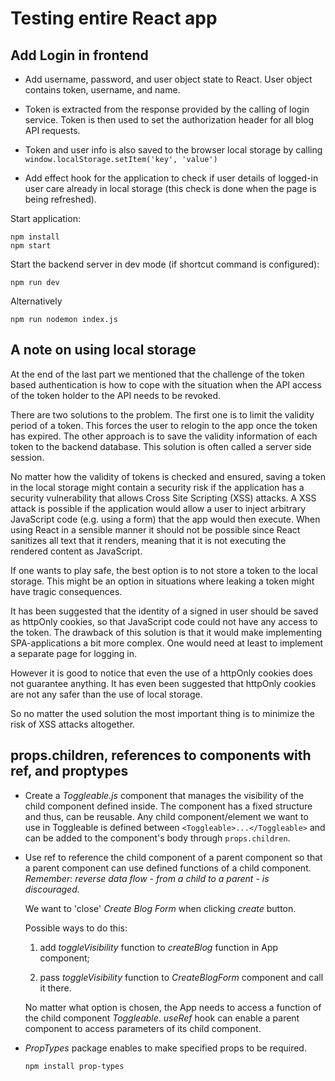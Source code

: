 # Testing entire React app

## Add Login in frontend

- Add username, password, and user object state to React. User object contains token, username, and name.

- Token is extracted from the response provided by the calling of login service. Token is then used to set the authorization header for all blog API requests.

- Token and user info is also saved to the browser local storage by calling ```window.localStorage.setItem('key', 'value')```

- Add effect hook for the application to check if user details of logged-in user care already in local storage (this check is done when the page is being refreshed).

Start application:

```shell
npm install
npm start
```

Start the backend server in dev mode (if shortcut command is configured):

```shell
npm run dev
```
Alternatively

```shell
npm run nodemon index.js
```

## A note on using local storage

At the end of the last part we mentioned that the challenge of the token based authentication is how to cope with the situation when the API access of the token holder to the API needs to be revoked.

There are two solutions to the problem. The first one is to limit the validity period of a token. This forces the user to relogin to the app once the token has expired. The other approach is to save the validity information of each token to the backend database. This solution is often called a server side session.

No matter how the validity of tokens is checked and ensured, saving a token in the local storage might contain a security risk if the application has a security vulnerability that allows Cross Site Scripting (XSS) attacks. A XSS attack is possible if the application would allow a user to inject arbitrary JavaScript code (e.g. using a form) that the app would then execute. When using React in a sensible manner it should not be possible since React sanitizes all text that it renders, meaning that it is not executing the rendered content as JavaScript.

If one wants to play safe, the best option is to not store a token to the local storage. This might be an option in situations where leaking a token might have tragic consequences.

It has been suggested that the identity of a signed in user should be saved as httpOnly cookies, so that JavaScript code could not have any access to the token. The drawback of this solution is that it would make implementing SPA-applications a bit more complex. One would need at least to implement a separate page for logging in.

However it is good to notice that even the use of a httpOnly cookies does not guarantee anything. It has even been suggested that httpOnly cookies are not any safer than the use of local storage.

So no matter the used solution the most important thing is to minimize the risk of XSS attacks altogether.

## props.children, references to components with ref, and proptypes

- Create a _Toggleable.js_ component that manages the visibility of the child component defined inside. The component has a fixed structure and thus, can be reusable. Any child component/element we want to use in Toggleable is defined between ```<Toggleable>...</Toggleable>``` and can be added to the component's body through ```props.children```.


- Use ref to reference the child component of a parent component so that a parent component can use defined functions of a child component. _Remember: reverse data flow - from a child to a parent - is discouraged._
  
  We want to 'close' _Create Blog Form_ when clicking _create_ button.

  Possible ways to do this:

  1) add _toggleVisibility_ function to _createBlog_ function in App component;
  
  2) pass _toggleVisibility_ function to _CreateBlogForm_ component and call it there.
  
  No matter what option is chosen, the App needs to access a function of the child component _Toggleable_. _useRef_ hook can enable a parent component to access parameters of its child component.


- _PropTypes_ package enables to make specified props to be required.

  ```shell
  npm install prop-types
  ```



